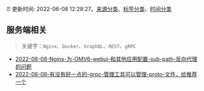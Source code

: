 :alarm_clock: 更新时间: 2022-06-08 12:28:27。[来源分类](../README.md)、[标签分类](../TAGS.md)、[时间分类](../TIMELINE.md)

## 服务端相关


> 关键字：`Nginx`、`Docker`、`GraphQL`、`REST`、`gRPC`



- [2022-06-08-Nginx-为-OMV6-webui-和其他应用配置-sub-path-反向代理的问题](https://www.v2ex.com/t/858232) 
- [2022-06-08-有没有好一点的-grpc-管理工具可以管理-proto-文件，给推荐一个](https://www.v2ex.com/t/858214) 